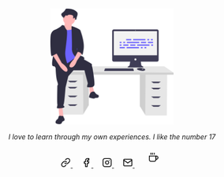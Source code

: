 <p align="center">
    <img src="https://raw.githubusercontent.com/hoangsang17th/hoangsang17th/main/svgs/feelingProud.svg" alt="hoangsang17th" width="250px">
    <p align="center"><i>I love to learn through my own experiences. I like the number 17</i></p>
    <p align="center">
        <a href="http://cv.phamhoangsang.tech" target="_blank">
            <img src="https://raw.githubusercontent.com/hoangsang17th/hoangsang17th/main/svgs/link.svg" alt="HoangSang17Th - My17th.com" width="20px">
        </a>
        &emsp;
        <a href="https://www.facebook.com/HoangSang17TH" target="_blank">
            <img src="https://raw.githubusercontent.com/hoangsang17th/hoangsang17th/main/svgs/facebook.svg" alt="HoangSang17Th - Facebook" width="20px">
        </a>
        &emsp;
        <a href="https://www.instagram.com/hoangsang17th/" target="_blank">
            <img src="https://raw.githubusercontent.com/hoangsang17th/hoangsang17th/main/svgs/instagram.svg" alt="HoangSang17Th - Instagram" width="20px">
        </a>
        &emsp;
        <a href="mailto: phsang49@gmail.com" target="_blank">
            <img src="https://raw.githubusercontent.com/hoangsang17th/hoangsang17th/main/svgs/mail.svg" alt="HoangSang17Th - Email" width="20px"> 
        </a>
    &emsp;
        <a href="https://www.paypal.me/hoangsang17th" target="_blank">
            <img src="https://raw.githubusercontent.com/hoangsang17th/hoangsang17th/main/svgs/coffee.svg" alt="HoangSang17Th - Coffee" width="20px" style="padding:10px">
        </a>
    </p>
</p>
      
